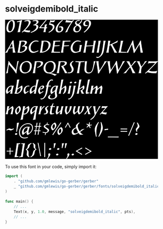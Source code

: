 # solveigdemibold_italic

![solveigdemibold_italic](solveigdemibold_italic.png)

To use this font in your code, simply import it:

```go
import (
	. "github.com/gmlewis/go-gerber/gerber"
	_ "github.com/gmlewis/go-gerber/gerber/fonts/solveigdemibold_italic"
)

func main() {
	// ...
	Text(x, y, 1.0, message, "solveigdemibold_italic", pts),
	// ...
}
```
